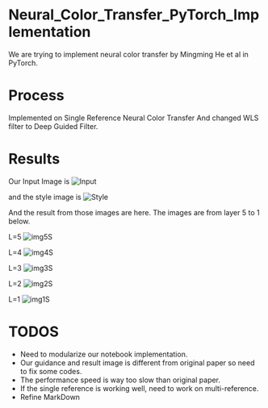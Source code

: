 # Neural_Color_Transfer_PyTorch_Implementation
We are trying to implement neural color transfer by Mingming He et al in PyTorch.

# Process
Implemented on Single Reference Neural Color Transfer
And changed WLS filter to Deep Guided Filter.

# Results
Our Input Image is 
![Input](https://user-images.githubusercontent.com/15609545/54282220-e0ea0480-45de-11e9-810f-8d8467c0b60e.jpg)

and the style image is
![Style](https://user-images.githubusercontent.com/15609545/54282236-e8111280-45de-11e9-862c-a8c90724de85.jpg)

And the result from those images are here. The images are from layer 5 to 1 below.

L=5 
![img5S](https://user-images.githubusercontent.com/15609545/54282066-8355b800-45de-11e9-9765-4071bf432e19.png)

L=4
![img4S](https://user-images.githubusercontent.com/15609545/54282069-851f7b80-45de-11e9-8bf6-7dd66ab3c9ac.png)

L=3
![img3S](https://user-images.githubusercontent.com/15609545/54282074-8781d580-45de-11e9-8c9b-c1f701736da5.png)

L=2
![img2S](https://user-images.githubusercontent.com/15609545/54282080-894b9900-45de-11e9-9192-af2c2ed814d6.png)

L=1
![img1S](https://user-images.githubusercontent.com/15609545/54282082-8badf300-45de-11e9-8b8b-9deeab193846.png)

# TODOS
 - Need to modularize our notebook implementation.
 - Our guidance and result image is different from original paper so need to fix some codes.
 - The performance speed is way too slow than original paper.
 - If the single reference is working well, need to work on multi-reference.
 - Refine MarkDown
